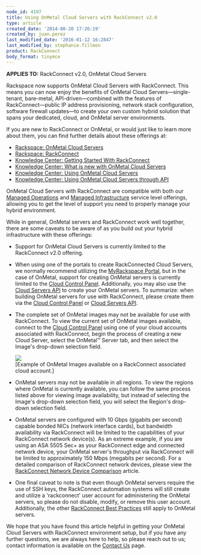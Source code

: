 ```yaml
---
node_id: 4197
title: Using OnMetal Cloud Servers with RackConnect v2.0
type: article
created_date: '2014-08-20 17:26:19'
created_by: juan.perez
last_modified_date: '2016-01-12 16:2847'
last_modified_by: stephanie.fillmon
product: RackConnect
body_format: tinymce
---
```


**APPLIES TO:** RackConnect v2.0, OnMetal Cloud Servers

Rackspace now supports OnMetal Cloud Servers with RackConnect. This
means you can now enjoy the benefits of OnMetal Cloud
Servers&mdash;single-tenant, bare-metal, API-driven&mdash;combined with the features
of RackConnect&mdash;public IP address provisioning, network stack
configuration, software firewall updates&mdash;to create your own custom
hybrid solution that spans your dedicated, cloud, and OnMetal server
environments.

If you are new to RackConnect or OnMetal, or would just like to learn
more about them, you can find further details about these offerings at:

-   [Rackspace: OnMetal Cloud
    Servers](http://www.rackspace.com/cloud/servers/onmetal/)
-   [Rackspace:
    RackConnect](http://www.rackspace.com/cloud/hybrid/rackconnect/)
-   [Knowledge Center: Getting Started With
    RackConnect](http://www.rackspace.com/knowledge_center/getting-started/rackconnect)
-   [Knowledge Center: What is new with OnMetal Cloud
    Servers](http://www.rackspace.com/knowledge_center/article/what-is-new-with-onmetal-cloud-servers)
-   [Knowledge Center: Using OnMetal Cloud
    Servers](http://www.rackspace.com/knowledge_center/article/create-onmetal-cloud-servers)
-   [Knowledge Center: Using OnMetal Cloud Servers through
    API](http://www.rackspace.com/knowledge_center/article/using-onmetal-cloud-servers-through-api)

OnMetal Cloud Servers with RackConnect are compatible with both our
[Managed Operations](http://www.rackspace.com/managed-cloud/) and
[Managed Infrastructure](http://www.rackspace.com/managed-cloud/)
service level offerings, allowing you to get the level of support you
need to properly manage your hybrid environment.

While in general, OnMetal servers and RackConnect work well together,
there are some caveats to be aware of as you build out your hybrid
infrastructure with these offerings:

-   Support for OnMetal Cloud Servers is currently limited to the
    RackConnect v2.0 offering.

-   When using one of the portals to create RackConnected Cloud Servers,
    we normally recommend utilizing the [MyRackspace
    Portal](https://my.rackspace.com/), but in the case of OnMetal,
    support for creating OnMetal servers is currently limited to the
    [Cloud Control Panel](https://mycloud.rackspace.com/). Additionally,
    you may also use the [Cloud Servers
    API](http://www.rackspace.com/knowledge_center/article/using-onmetal-cloud-servers-through-api)
    to create your OnMetal servers. To summarize: when building OnMetal
    servers for use with RackConnect, please create them via the [Cloud
    Control Panel](https://mycloud.rackspace.com/) or [Cloud Servers
    API](http://www.rackspace.com/knowledge_center/article/using-onmetal-cloud-servers-through-api).

-   The complete set of OnMetal images may not be available for use with
    RackConnect. To view the current set of OnMetal images available,
    connect to the [Cloud Control Panel](https://mycloud.rackspace.com/)
    using one of your cloud accounts associated with RackConnect, begin
    the process of creating a new Cloud Server, select the OnMetal&trade;
    Server tab, and then select the Image's drop-down selection field.<br>

    ![](/knowledge_center/sites/default/files/field/image/OnMetal_Build_0.png)<br>
       [Example of OnMetal Images available on a RackConnect associated
    cloud account.]

-   OnMetal servers may not be available in all regions. To view the
    regions where OnMetal is currently available, you can follow the
    same process listed above for viewing image availability, but
    instead of selecting the Image's drop-down selection field, you will
    select the Region's drop-down selection field.

-   OnMetal servers are configured with 10 Gbps (gigabits per second)
    capable bonded NICs (network interface cards), but bandwidth
    availability via RackConnect will be limited to the capabilities of
    your RackConnect network device(s). As an extreme example, if you
    are using an ASA 5505 Sec+ as your RackConnect edge and connected
    network device, your OnMetal server's throughput via RackConnect
    will be limited to approximately 150 Mbps (megabits per second). For
    a detailed comparison of RackConnect network devices, please view
    the [RackConnect Network Device
    Comparison](http://www.rackspace.com/knowledge_center/article/rackconnect-network-device-comparison)
    article.

-   One final caveat to note is that even though OnMetal servers require
    the use of SSH keys, the RackConnect automation systems will still
    create and utilize a 'rackconnect' user account for administering
    the OnMetal servers, so please do not disable, modify, or remove
    this user account. Additionally, the other [RackConnect Best
    Practices](http://www.rackspace.com/knowledge_center/article/rackconnect-v20-best-practices)
    still apply to OnMetal servers.

We hope that you have found this article helpful in getting your OnMetal
Cloud Servers with RackConnect environment setup, but if you have any
further questions, we are always here to help, so please reach out to
us; contact information is available on the [Contact
Us](http://www.rackspace.com/knowledge_center/support) page.

 

 

